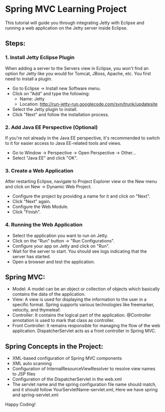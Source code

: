# Spring MVC Learning Project

This tutorial will guide you through integrating Jetty with Eclipse and running a web application on the Jetty server inside Eclipse.

## Steps:

### 1. Install Jetty Eclipse Plugin

When adding a server to the Servers view in Eclipse, you won't find an option for Jetty like you would for Tomcat, JBoss, Apache, etc. You first need to install a plugin.

- Go to Eclipse -> Install new Software menu.
- Click on "Add" and type the following:
  - Name: Jetty
  - Location: http://run-jetty-run.googlecode.com/svn/trunk/updatesite
- Select the Jetty plugin to install.
- Click "Next" and follow the installation process.

### 2. Add Java EE Perspective (Optional)

If you're not already in the Java EE perspective, it's recommended to switch to it for easier access to Java EE-related tools and views.

- Go to Window -> Perspective -> Open Perspective -> Other...
- Select "Java EE" and click "OK".

### 3. Create a Web Application
After restarting Eclipse, navigate to Project Explorer view or the New menu and click on New -> Dynamic Web Project.
- Configure the project by providing a name for it and click on "Next".
- Click "Next" again.
- Configure the Web Module.
- Click "Finish".

### 4. Running the Web Application

- Select the application you want to run on Jetty.
- Click on the "Run" button -> "Run Configurations".
- Configure your app on Jetty and click on "Run".
- Wait for the server to start. You should see logs indicating that the server has started.
- Open a browser and test the application.

## Spring MVC:
- Model: A model can be an object or collection of objects which basically contains the data of the application.
- View: A view is used for displaying the information to the user in a specific format. Spring supports various technologies like freemarker, velocity, and thymeleaf.
- Controller: It contains the logical part of the application. @Controller annotation is used to mark that class as controller.
- Front Controller: It remains responsible for managing the flow of the web application. DispatcherServlet acts as a front controller in Spring MVC.

## Spring Concepts in the Project:
- XML-based configuration of Spring MVC components
- XML auto scanning
- Configuration of InternalResourceViewResolver to resolve view names to JSP files
- Configuration of the DispatcherServlet in the web.xml
- The servlet name and the spring configuration file name should match, and it should follow YourServletName-servlet.xml, Here we have spring and spring-servlet.xml

Happy Coding!

